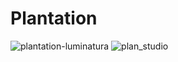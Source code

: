# Plantation

![plantation-luminatura](https://github.com/user-attachments/assets/192b289c-dca5-4a1d-8d3b-e93dde17e3fb)
![plan_studio](https://github.com/user-attachments/assets/2313fe50-ddd7-4984-83d8-0811140726a0)



